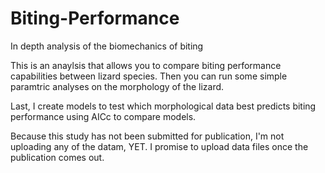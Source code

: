 # Biting-Performance
In  depth analysis of the biomechanics of biting

This is an anaylsis that allows you to compare biting performance capabilities between lizard species. Then you can run some simple paramtric analyses on the morphology of the lizard.

Last, I create models to test which morphological data best predicts biting performance using AICc to compare models. 

Because this study has not been submitted for publication, I'm not uploading any of the datam, YET. I promise to upload data files once the publication comes out. 
